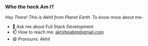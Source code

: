 ### Who the heck Am I?
*Hey There! 
This is Akhil from Planet Earth.*
To know more about me-
- 💬 Ask me about Full Stack Development
- 📫 How to reach me: akhiltejabm@gmail.com
- 😄 Pronouns: Akhil
